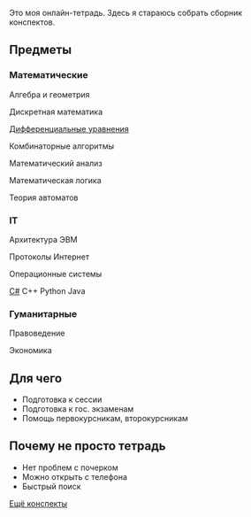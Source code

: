 Это моя онлайн-тетрадь. Здесь я стараюсь собрать сборник конспектов.

## Предметы

### Математические

Алгебра и геометрия

Дискретная математика

[Дифференциальные уравнения](diffur/types)

Комбинаторные алгоритмы

Математический анализ

Математическая логика

Теория автоматов

### IT 

Архитектура ЭВМ

Протоколы Интернет

Операционные системы

[C#](https://ulearn.me)			C++			Python			Java

### Гуманитарные

Правоведение

Экономика

## Для чего

* Подготовка к сессии
* Подготовка к гос. экзаменам
* Помощь первокурсникам, второкурсникам

## Почему не просто тетрадь

* Нет проблем с почерком
* Можно открыть с телефона
* Быстрый поиск

[Ещё конспекты](https://github.com/Denchick/logic4humans)